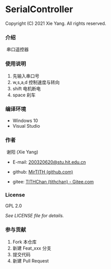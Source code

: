 # SerialController

Copyright (C) 2021 Xie Yang. All rights reserved. 

### 介绍
​	串口遥控器

### 使用说明
1. 先输入串口号
2. w,s,a,d 控制速度与转向
3. shift 电机断电
4. space 刹车

### 编译环境
- Windows 10
- Visual Studio

### 作者
​	谢阳 (Xie Yang)

- E-mail: 200320620@stu.hit.edu.cn

- github: [MirTITH (github.com)](https://github.com/MirTITH)
- gitee: [TITHChan (tithchan) - Gitee.com](https://gitee.com/tithchan)

### License
GPL 2.0

*See LICENSE file for details.*

### 参与贡献

1.  Fork 本仓库
2.  新建 Feat_xxx 分支
3.  提交代码
4.  新建 Pull Request
